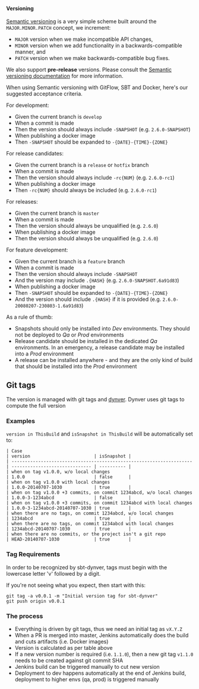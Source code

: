 #### Versioning

[Semantic versioning](http://semver.org/) is a very simple scheme built around the ``MAJOR.MINOR.PATCH`` concept, we increment:

* `MAJOR` version when we make incompatible API changes,
* `MINOR` version when we add functionality in a backwards-compatible manner, and
* `PATCH` version when we make backwards-compatible bug fixes.

We also support **pre-release** versions. Please consult the [Semantic versioning documentation](http://semver.org/) for more information.

When using Semantic versioning with GitFlow, SBT and Docker, here's our suggested acceptance criteria.

For development:

* Given the current branch is `develop`
* When a commit is made
* Then the version should always include `-SNAPSHOT` (e.g. `2.6.0-SNAPSHOT`)
* When publishing a docker image
* Then `-SNAPSHOT` should be expanded to `-{DATE}-{TIME}-{ZONE}`

For release candidates:

* Given the current branch is a `release` or `hotfix` branch
* When a commit is made
* Then the version should always include `-rc{NUM}` (e.g. `2.6.0-rc1`)
* When publishing a docker image
* Then `-rc{NUM}` should always be included (e.g. `2.6.0-rc1`)

For releases:

* Given the current branch is `master`
* When a commit is made
* Then the version should always be unqualified  (e.g. `2.6.0`)
* When publishing a docker image
* Then the version should always be unqualified (e.g. `2.6.0`)

For feature development:

* Given the current branch is a `feature` branch
* When a commit is made
* Then the version should always include `-SNAPSHOT`
* And the version may include `.{HASH}` (e.g. `2.6.0-SNAPSHOT.6a91d83`)
* When publishing a docker image
* Then `-SNAPSHOT` should be expanded to `-{DATE}-{TIME}-{ZONE}`
* And the version should include `.{HASH}` if it is provided (e.g. `2.6.0-20080207-230803-1.6a91d83`)

As a rule of thumb:

* Snapshots should only be installed into *Dev* environments. They should not be deployed to *Qa* or *Prod* environments
* Release candidate should be installed in the dedicated *Qa* environments. In an emergency, a release candidate may be installed into a *Prod* environment
* A release can be installed anywhere - and they are the only kind of build that should be installed into the *Prod* environment

## Git tags

The version is managed with git tags and [dynver](https://github.com/dwijnand/sbt-dynver). Dynver uses git tags to compute the full version

### Examples

`version in ThisBuild` and `isSnapshot in ThisBuild` will be automatically set to:

```
| Case                                                                 | version                        | isSnapshot |
| -------------------------------------------------------------------- | ------------------------------ | ---------- |
| when on tag v1.0.0, w/o local changes                                | 1.0.0                          | false      |
| when on tag v1.0.0 with local changes                                | 1.0.0-20140707-1030            | true       |
| when on tag v1.0.0 +3 commits, on commit 1234abcd, w/o local changes | 1.0.0-3-1234abcd               | false      |
| when on tag v1.0.0 +3 commits, on commit 1234abcd with local changes | 1.0.0-3-1234abcd-20140707-1030 | true       |
| when there are no tags, on commit 1234abcd, w/o local changes        | 1234abcd                       | true       |
| when there are no tags, on commit 1234abcd with local changes        | 1234abcd-20140707-1030         | true       |
| when there are no commits, or the project isn't a git repo           | HEAD-20140707-1030             | true       |
```

### Tag Requirements

In order to be recognized by sbt-dynver, tags must begin with the lowercase letter 'v' followed by a digit.

If you're not seeing what you expect, then start with this:

    git tag -a v0.0.1 -m "Initial version tag for sbt-dynver"
    git push origin v0.0.1

### The process

* Everything is driven by git tags, thus we need an initial tag as `vX.Y.Z`
* When a PR is merged into master, Jenkins automatically does the build and cuts artifacts (i.e. Docker images)
* Version is calculated as per table above
* If a new version number is required (i.e. `1.1.0`), then a new git tag `v1.1.0` needs to be created against git commit SHA
* Jenkins build can be triggered manually to cut new version
* Deployment to dev happens automatically at the end of Jenkins build, deployment to higher envs (qa, prod) is triggered manually
